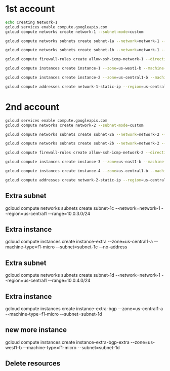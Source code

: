 # 1st account
```bash
echo Creating Network-1
gcloud services enable compute.googleapis.com
gcloud compute networks create network-1 --subnet-mode=custom

gcloud compute networks subnets create subnet-1a --network=network-1 --region=us-west1 --range=10.0.1.0/24

gcloud compute networks subnets create subnet-1b --network=network-1 --region=us-central1 --range=10.0.2.0/24

gcloud compute firewall-rules create allow-ssh-icmp-network-1 --direction=INGRESS --priority=1000 --network=network-1 --action=ALLOW --rules=tcp:22,icmp --source-ranges=0.0.0.0/0

gcloud compute instances create instance-1 --zone=us-west1-b --machine-type=f1-micro --subnet=subnet-1a --no-address

gcloud compute instances create instance-2 --zone=us-central1-b --machine-type=f1-micro --subnet=subnet-1b --no-address

gcloud compute addresses create network-1-static-ip --region=us-central1 --network-tier=PREMIUM

```



# 2nd account
```bash
gcloud services enable compute.googleapis.com
gcloud compute networks create network-2 --subnet-mode=custom

gcloud compute networks subnets create subnet-2a --network=network-2 --region=us-east1 --range=10.1.3.0/24

gcloud compute networks subnets create subnet-2b --network=network-2 --region=us-central1 --range=10.1.4.0/24

gcloud compute firewall-rules create allow-ssh-icmp-network-2 --direction=INGRESS --priority=1000 --network=network-2 --action=ALLOW --rules=tcp:22,icmp --source-ranges=0.0.0.0/0

gcloud compute instances create instance-3 --zone=us-east1-b --machine-type=f1-micro --subnet=subnet-2a --no-address

gcloud compute instances create instance-4 --zone=us-central1-b --machine-type=f1-micro --subnet=subnet-2b --no-address

gcloud compute addresses create network-2-static-ip --region=us-central1 --network-tier=PREMIUM
```

## Extra subnet
gcloud compute networks subnets create subnet-1c --network=network-1 --region=us-central1 --range=10.0.3.0/24

## Extra instance
gcloud compute instances create instance-extra --zone=us-central1-a --machine-type=f1-micro --subnet=subnet-1c --no-address


## Extra subnet
gcloud compute networks subnets create subnet-1d --network=network-1 --region=us-central1 --range=10.0.4.0/24

## Extra instance
gcloud compute instances create instance-extra-bgp --zone=us-central1-a --machine-type=f1-micro --subnet=subnet-1d


## new more instance
gcloud compute instances create instance-extra-bgp-extra --zone=us-west1-b --machine-type=f1-micro --subnet=subnet-1d

## Delete resources 

